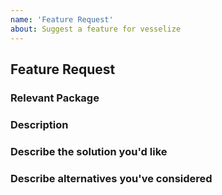 ```yaml
---
name: 'Feature Request'
about: Suggest a feature for vesselize
---
```


## Feature Request

### Relevant Package

<!-- This feature request is for ... -->

### Description

<!-- A clear and concise description of the problem or missing capability... -->

### Describe the solution you'd like

<!-- If you have a solution in mind, please describe it. -->

### Describe alternatives you've considered

<!-- Have you considered any alternative solutions or workarounds? -->
